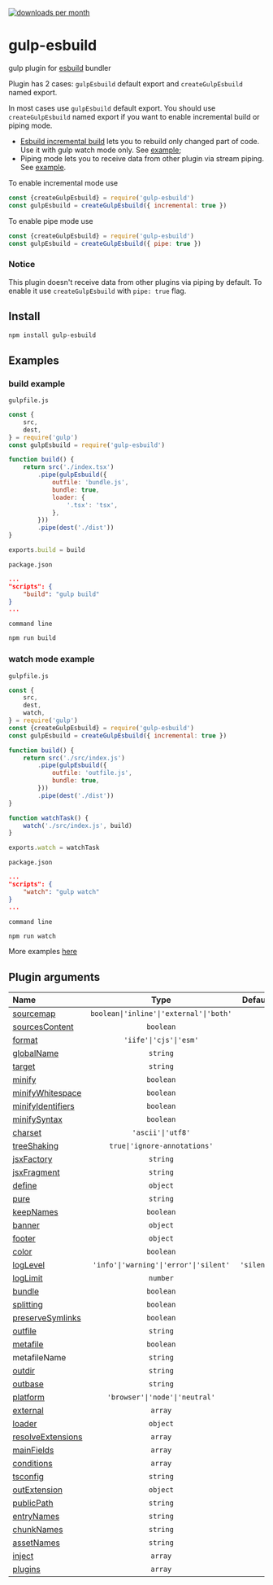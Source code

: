 [![downloads per month](https://img.shields.io/npm/dm/gulp-esbuild?style=flat-square)](https://npmcharts.com/compare/gulp-esbuild?minimal=true)

# gulp-esbuild
gulp plugin for [esbuild](https://github.com/evanw/esbuild) bundler

Plugin has 2 cases: `gulpEsbuild` default export and `createGulpEsbuild` named export.

In most cases use `gulpEsbuild` default export.
You should use `createGulpEsbuild` named export if you want to enable incremental build or piping mode.
- [Esbuild incremental build](https://esbuild.github.io/api/#incremental) lets you to rebuild only changed part of code. Use it with gulp watch mode only. See [example](https://github.com/ym-project/gulp-esbuild/tree/master/examples/watch);
- Piping mode lets you to receive data from other plugin via stream piping. See [example](https://github.com/ym-project/gulp-esbuild/tree/master/examples/piping).

To enable incremental mode use
```js
const {createGulpEsbuild} = require('gulp-esbuild')
const gulpEsbuild = createGulpEsbuild({ incremental: true })
```

To enable pipe mode use
```js
const {createGulpEsbuild} = require('gulp-esbuild')
const gulpEsbuild = createGulpEsbuild({ pipe: true })
```

### Notice
This plugin doesn't receive data from other plugins via piping by default. To enable it use `createGulpEsbuild` with `pipe: true` flag.

## Install
```bash
npm install gulp-esbuild
```

## Examples

### build example

`gulpfile.js`
```js
const {
    src,
    dest,
} = require('gulp')
const gulpEsbuild = require('gulp-esbuild')

function build() {
    return src('./index.tsx')
        .pipe(gulpEsbuild({
            outfile: 'bundle.js',
            bundle: true,
            loader: {
                '.tsx': 'tsx',
            },
        }))
        .pipe(dest('./dist'))
}

exports.build = build
```
`package.json`
```json
...
"scripts": {
    "build": "gulp build"
}
...
```
`command line`
```bash
npm run build
```

### watch mode example

`gulpfile.js`
```js
const {
    src,
    dest,
    watch,
} = require('gulp')
const {createGulpEsbuild} = require('gulp-esbuild')
const gulpEsbuild = createGulpEsbuild({ incremental: true })

function build() {
    return src('./src/index.js')
        .pipe(gulpEsbuild({
            outfile: 'outfile.js',
            bundle: true,
        }))
        .pipe(dest('./dist'))
}

function watchTask() {
    watch('./src/index.js', build)
}

exports.watch = watchTask
```
`package.json`
```json
...
"scripts": {
    "watch": "gulp watch"
}
...
```
`command line`
```bash
npm run watch
```

More examples [here](https://github.com/ym-project/gulp-esbuild/tree/master/examples)

## Plugin arguments

| **Name**                                                               | **Type**                                | **Default** |
| :--------------------------------------------------------------------- | :-------------------------------------: | :---------: |
| [sourcemap](https://esbuild.github.io/api/#sourcemap)                  | `boolean\|'inline'\|'external'\|'both'` |             |
| [sourcesContent](https://esbuild.github.io/api/#sources-content)       | `boolean`                               |             |
| [format](https://esbuild.github.io/api/#format)                        | `'iife'\|'cjs'\|'esm'`                  |             |
| [globalName](https://esbuild.github.io/api/#global-name)               | `string`                                |             |
| [target](https://esbuild.github.io/api/#target)                        | `string`                                |             |
| [minify](https://esbuild.github.io/api/#minify)                        | `boolean`                               |             |
| [minifyWhitespace](https://esbuild.github.io/api/#minify)              | `boolean`                               |             |
| [minifyIdentifiers](https://esbuild.github.io/api/#minify)             | `boolean`                               |             |
| [minifySyntax](https://esbuild.github.io/api/#minify)                  | `boolean`                               |             |
| [charset](https://esbuild.github.io/api/#charset)                      | `'ascii'\|'utf8'`                       |             |
| [treeShaking](https://esbuild.github.io/api/#tree-shaking)             | `true\|'ignore-annotations'`            |             |
| [jsxFactory](https://esbuild.github.io/api/#jsx-factory)               | `string`                                |             |
| [jsxFragment](https://esbuild.github.io/api/#jsx-fragment)             | `string`                                |             |
| [define](https://esbuild.github.io/api/#define)                        | `object`                                |             |
| [pure](https://esbuild.github.io/api/#pure)                            | `string`                                |             |
| [keepNames](https://esbuild.github.io/api/#keep-names)                 | `boolean`                               |             |
| [banner](https://esbuild.github.io/api/#banner)                        | `object`                                |             |
| [footer](https://esbuild.github.io/api/#footer)                        | `object`                                |             |
| [color](https://esbuild.github.io/api/#color)                          | `boolean`                               |             |
| [logLevel](https://esbuild.github.io/api/#log-level)                   | `'info'\|'warning'\|'error'\|'silent'`  | `'silent'`  |
| [logLimit](https://esbuild.github.io/api/#log-limit)                   | `number`                                |             |
| [bundle](https://esbuild.github.io/api/#bundle)                        | `boolean`                               |             |
| [splitting](https://esbuild.github.io/api/#splitting)                  | `boolean`                               |             |
| [preserveSymlinks](https://esbuild.github.io/api/#preserve-symlinks)   | `boolean`                               |             |
| [outfile](https://esbuild.github.io/api/#outfile)                      | `string`                                |             |
| [metafile](https://esbuild.github.io/api/#metafile)                    | `boolean`                               |             |
| metafileName                                                           | `string`                                |             |
| [outdir](https://esbuild.github.io/api/#outdir)                        | `string`                                |             |
| [outbase](https://esbuild.github.io/api/#outbase)                      | `string`                                |             |
| [platform](https://esbuild.github.io/api/#platform)                    | `'browser'\|'node'\|'neutral'`          |             |
| [external](https://esbuild.github.io/api/#external)                    | `array`                                 |             |
| [loader](https://esbuild.github.io/api/#loader)                        | `object`                                |             |
| [resolveExtensions](https://esbuild.github.io/api/#resolve-extensions) | `array`                                 |             |
| [mainFields](https://esbuild.github.io/api/#main-fields)               | `array`                                 |             |
| [conditions](https://esbuild.github.io/api/#conditions)                | `array`                                 |             |
| [tsconfig](https://esbuild.github.io/api/#tsconfig)                    | `string`                                |             |
| [outExtension](https://esbuild.github.io/api/#out-extension)           | `object`                                |             |
| [publicPath](https://esbuild.github.io/api/#public-path)               | `string`                                |             |
| [entryNames](https://esbuild.github.io/api/#entry-names)               | `string`                                |             |
| [chunkNames](https://esbuild.github.io/api/#chunk-names)               | `string`                                |             |
| [assetNames](https://esbuild.github.io/api/#asset-names)               | `string`                                |             |
| [inject](https://esbuild.github.io/api/#inject)                        | `array`                                 |             |
| [plugins](https://esbuild.github.io/plugins/)                          | `array`                                 |             |

